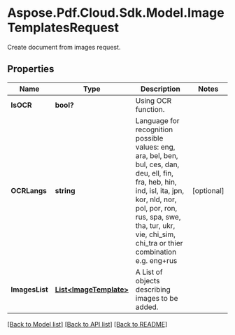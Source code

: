 # Aspose.Pdf.Cloud.Sdk.Model.ImageTemplatesRequest
Create document from images request.

## Properties

Name | Type | Description | Notes
------------ | ------------- | ------------- | -------------
**IsOCR** | **bool?** | Using OCR function. | 
**OCRLangs** | **string** | Language for recognition possible values: eng, ara, bel, ben, bul, ces, dan, deu, ell, fin, fra, heb, hin, ind, isl, ita, jpn, kor, nld, nor, pol, por, ron, rus, spa, swe, tha, tur, ukr, vie, chi_sim, chi_tra      or thier combination e.g. eng+rus | [optional] 
**ImagesList** | [**List&lt;ImageTemplate&gt;**](ImageTemplate.md) | A List of objects describing images to be added. | 

[[Back to Model list]](../README.md#documentation-for-models) [[Back to API list]](../README.md#documentation-for-api-endpoints) [[Back to README]](../README.md)

